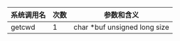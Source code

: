 | 系统调用名 | 次数 | 参数和含义 |
|------------|------|------------|
| getcwd | 1 | char *buf unsigned long size |
